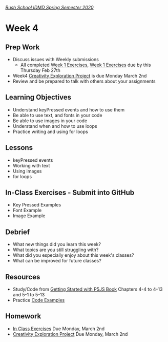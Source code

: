 [_Bush School IDMD Spring Semester 2020_](https://chandrunarayan.github.io/idmd/)

# Week 4

## Prep Work
* Discuss issues with Weekly submissions
  * All completed [Week 1 Exercises](lessons/week1/readme.md), [Week 1 Exercises](lessons/week1/readme.md) due by this Thursday Feb 27th
* Week4 [Creativity Exploration Project](homework/creativity-exploration.md) is due Monday March 2nd
* Review and be prepared to talk with others about your assignments 

## Learning Objectives
* Understand keyPressed events and how to use them
* Be able to use text, and fonts in your code
* Be able to use images in your code
* Understand when and how to use loops
* Practice writing and using for loops

## Lessons
* keyPressed events
* Working with text
* Using images
* for loops

## In-Class Exercises - Submit into GitHub
* Key Pressed Examples
* Font Example
* Image Example

## Debrief
* What new things did you learn this week?
* What topics are you still struggling with?
* What did you especially enjoy about this week's classes?
* What can be improved for future classes?

## Resources
* Study/Code from [Getting Started with P5JS Book](https://drive.google.com/drive/u/2/folders/15GK0VESxqTvYGst9EtvILshb0MGlO4c5) Chapters 4-4 to 4-13 and 5-1 to 5-13
* Practice [Code Examples](code)


## Homework
* [In Class Exercises](code/readme.md) Due Monday, March 2nd
* [Creativity Exploration Project](homework/creativity-exploration.md) Due Monday, March 2nd